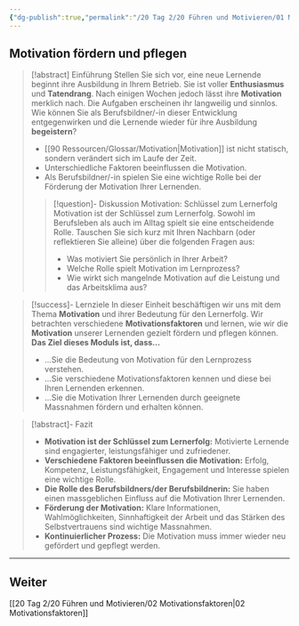 ```yaml
---
{"dg-publish":true,"permalink":"/20 Tag 2/20 Führen und Motivieren/01 Motivation fördern und pflegen/"}
---
```


## Motivation fördern und pflegen

>[!abstract] Einführung
>Stellen Sie sich vor, eine neue Lernende beginnt ihre Ausbildung in Ihrem Betrieb. Sie ist voller **Enthusiasmus** und **Tatendrang**. Nach einigen Wochen jedoch lässt ihre **Motivation** merklich nach.  Die Aufgaben erscheinen ihr langweilig und sinnlos. Wie können Sie als Berufsbildner/-in dieser Entwicklung entgegenwirken und die Lernende wieder für ihre Ausbildung **begeistern**?
>* [[90 Ressourcen/Glossar/Motivation\|Motivation]] ist nicht statisch, sondern verändert sich im Laufe der Zeit.
>* Unterschiedliche Faktoren beeinflussen die Motivation.
>* Als Berufsbildner/-in spielen Sie eine wichtige Rolle bei der Förderung der Motivation Ihrer Lernenden.
>>[!question]- Diskussion Motivation: Schlüssel zum Lernerfolg
>>Motivation ist der Schlüssel zum Lernerfolg.  Sowohl im Berufsleben als auch im Alltag spielt sie eine entscheidende Rolle. Tauschen Sie sich kurz mit Ihren Nachbarn (oder reflektieren Sie alleine) über die folgenden Fragen aus:
>>* Was motiviert Sie persönlich in Ihrer Arbeit?
>>* Welche Rolle spielt Motivation im Lernprozess?
>>* Wie wirkt sich mangelnde Motivation auf die Leistung und das Arbeitsklima aus?

>[!success]- Lernziele
>In dieser Einheit beschäftigen wir uns mit dem Thema **Motivation** und ihrer Bedeutung für den Lernerfolg. Wir betrachten verschiedene **Motivationsfaktoren** und lernen, wie wir die **Motivation** unserer Lernenden gezielt fördern und pflegen können.
>**Das Ziel dieses Moduls ist, dass…**
>* …Sie die Bedeutung von Motivation für den Lernprozess verstehen.
>* …Sie verschiedene Motivationsfaktoren kennen und diese bei Ihren Lernenden erkennen.
>* …Sie die Motivation Ihrer Lernenden durch geeignete Massnahmen fördern und erhalten können.

>[!abstract]- Fazit
>* **Motivation ist der Schlüssel zum Lernerfolg:** Motivierte Lernende sind engagierter, leistungsfähiger und zufriedener.
>* **Verschiedene Faktoren beeinflussen die Motivation:**  Erfolg, Kompetenz, Leistungsfähigkeit, Engagement und Interesse spielen eine wichtige Rolle.
>* **Die Rolle des Berufsbildners/der Berufsbildnerin:**  Sie haben einen massgeblichen Einfluss auf die Motivation Ihrer Lernenden.
>* **Förderung der Motivation:** Klare Informationen, Wahlmöglichkeiten, Sinnhaftigkeit der Arbeit und das Stärken des Selbstvertrauens sind wichtige Massnahmen.
>* **Kontinuierlicher Prozess:** Die Motivation muss immer wieder neu gefördert und gepflegt werden.

---
## Weiter
[[20 Tag 2/20 Führen und Motivieren/02 Motivationsfaktoren\|02 Motivationsfaktoren]]
